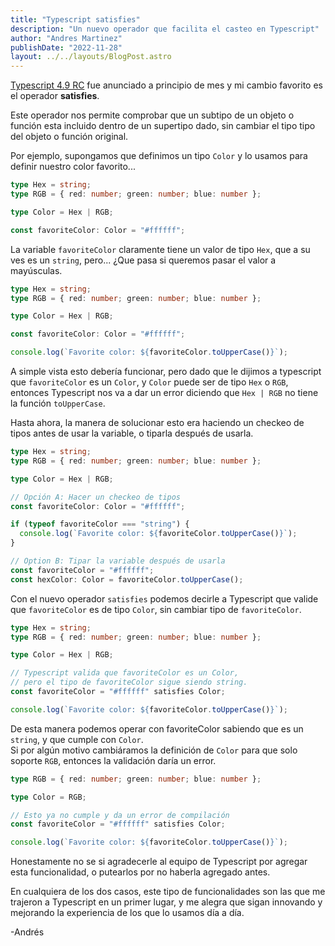 ```yaml
---
title: "Typescript satisfies"
description: "Un nuevo operador que facilita el casteo en Typescript"
author: "Andres Martinez"
publishDate: "2022-11-28"
layout: ../../layouts/BlogPost.astro
---
```


[Typescript 4.9 RC](https://devblogs.microsoft.com/typescript/announcing-typescript-4-9-rc/) fue anunciado a principio de mes y mi cambio favorito es el operador **satisfies**.

Este operador nos permite comprobar que un subtipo de un objeto o función esta incluido dentro de un supertipo dado, sin cambiar el tipo tipo del objeto o función original.

Por ejemplo, supongamos que definimos un tipo `Color` y lo usamos para definir nuestro color favorito...

```ts
type Hex = string;
type RGB = { red: number; green: number; blue: number };

type Color = Hex | RGB;

const favoriteColor: Color = "#ffffff";
```

La variable `favoriteColor` claramente tiene un valor de tipo `Hex`, que a su ves es un `string`, pero... ¿Que pasa si queremos pasar el valor a mayúsculas.

```ts
type Hex = string;
type RGB = { red: number; green: number; blue: number };

type Color = Hex | RGB;

const favoriteColor: Color = "#ffffff";

console.log(`Favorite color: ${favoriteColor.toUpperCase()}`);
```

A simple vista esto debería funcionar, pero dado que le dijimos a typescript que `favoriteColor` es un `Color`, y `Color` puede ser de tipo `Hex` o `RGB`, entonces Typescript nos va a dar un error diciendo que `Hex | RGB` no tiene la función `toUpperCase`.

Hasta ahora, la manera de solucionar esto era haciendo un checkeo de tipos antes de usar la variable, o tiparla después de usarla.

```ts
type Hex = string;
type RGB = { red: number; green: number; blue: number };

type Color = Hex | RGB;

// Opción A: Hacer un checkeo de tipos
const favoriteColor: Color = "#ffffff";

if (typeof favoriteColor === "string") {
  console.log(`Favorite color: ${favoriteColor.toUpperCase()}`);
}

// Option B: Tipar la variable después de usarla
const favoriteColor = "#ffffff";
const hexColor: Color = favoriteColor.toUpperCase();
```

Con el nuevo operador `satisfies` podemos decirle a Typescript que valide que `favoriteColor` es de tipo `Color`, sin cambiar tipo de `favoriteColor`.

```ts
type Hex = string;
type RGB = { red: number; green: number; blue: number };

type Color = Hex | RGB;

// Typescript valida que favoriteColor es un Color,
// pero el tipo de favoriteColor sigue siendo string.
const favoriteColor = "#ffffff" satisfies Color;

console.log(`Favorite color: ${favoriteColor.toUpperCase()}`);
```

De esta manera podemos operar con favoriteColor sabiendo que es un `string`, y que cumple con `Color`.  
Si por algún motivo cambiáramos la definición de `Color` para que solo soporte `RGB`, entonces la validación daría un error.

```ts
type RGB = { red: number; green: number; blue: number };

type Color = RGB;

// Esto ya no cumple y da un error de compilación
const favoriteColor = "#ffffff" satisfies Color;

console.log(`Favorite color: ${favoriteColor.toUpperCase()}`);
```

Honestamente no se si agradecerle al equipo de Typescript por agregar esta funcionalidad, o putearlos por no haberla agregado antes.

En cualquiera de los dos casos, este tipo de funcionalidades son las que me trajeron a Typescript en un primer lugar, y me alegra que sigan innovando y mejorando la experiencia de los que lo usamos día a día.

-Andrés